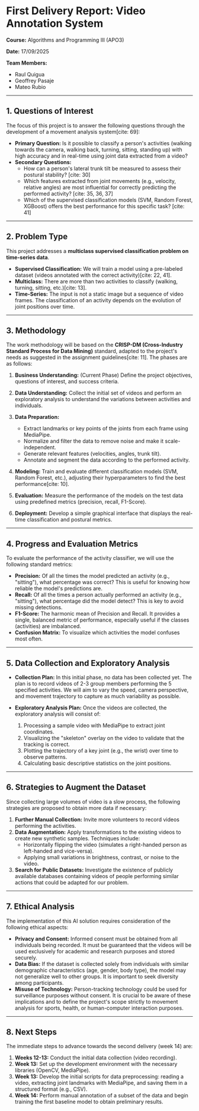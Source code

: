 # First Delivery Report: Video Annotation System


**Course:** Algorithms and Programming III (APO3)

**Date:** 17/09/2025


**Team Members:**

* Raul Quigua
* Geoffrey Pasaje
* Mateo Rubio

---
## 1. Questions of Interest

The focus of this project is to answer the following questions through the development of a movement analysis system[cite: 69]:

* **Primary Question:** Is it possible to classify a person's activities (walking towards the camera, walking back, turning, sitting, standing up) with high accuracy and in real-time using joint data extracted from a video?
* **Secondary Questions:**
    * How can a person's lateral trunk tilt be measured to assess their postural stability? [cite: 30]
    * Which features extracted from joint movements (e.g., velocity, relative angles) are most influential for correctly predicting the performed activity? [cite: 35, 36, 37]
    * Which of the supervised classification models (SVM, Random Forest, XGBoost) offers the best performance for this specific task? [cite: 41]

---
## 2. Problem Type

This project addresses a **multiclass supervised classification problem on time-series data**.

* **Supervised Classification:** We will train a model using a pre-labeled dataset (videos annotated with the correct activity)[cite: 22, 41].
* **Multiclass:** There are more than two activities to classify (walking, turning, sitting, etc.)[cite: 13].
* **Time-Series:** The input is not a static image but a sequence of video frames. The classification of an activity depends on the evolution of joint positions over time.

---
## 3. Methodology

The work methodology will be based on the **CRISP-DM (Cross-Industry Standard Process for Data Mining)** standard, adapted to the project's needs as suggested in the assignment guidelines[cite: 11]. The phases are as follows:

1.  **Business Understanding:** (Current Phase) Define the project objectives, questions of interest, and success criteria.

2.  **Data Understanding:** Collect the initial set of videos and perform an exploratory analysis to understand the variations between activities and individuals.

3.  **Data Preparation:**
    * Extract landmarks or key points of the joints from each frame using MediaPipe.
    * Normalize and filter the data to remove noise and make it scale-independent.
    * Generate relevant features (velocities, angles, trunk tilt).
    * Annotate and segment the data according to the performed activity.

4.  **Modeling:** Train and evaluate different classification models (SVM, Random Forest, etc.), adjusting their hyperparameters to find the best performance[cite: 10].
5. **Evaluation:** Measure the performance of the models on the test data using predefined metrics (precision, recall, F1-Score).
6. **Deployment:** Develop a simple graphical interface that displays the real-time classification and postural metrics.

---
## 4. Progress and Evaluation Metrics

To evaluate the performance of the activity classifier, we will use the following standard metrics:

* **Precision:** Of all the times the model predicted an activity (e.g., "sitting"), what percentage was correct? This is useful for knowing how reliable the model's predictions are.
* **Recall:** Of all the times a person actually performed an activity (e.g., "sitting"), what percentage did the model detect? This is key to avoid missing detections.
* **F1-Score:** The harmonic mean of Precision and Recall. It provides a single, balanced metric of performance, especially useful if the classes (activities) are imbalanced.
* **Confusion Matrix:** To visualize which activities the model confuses most often.

---

## 5. Data Collection and Exploratory Analysis

* **Collection Plan:** In this initial phase, no data has been collected yet. The plan is to record videos of 2-3 group members performing the 5 specified activities. We will aim to vary the speed, camera perspective, and movement trajectory to capture as much variability as possible.

* **Exploratory Analysis Plan:** Once the videos are collected, the exploratory analysis will consist of:
    1.  Processing a sample video with MediaPipe to extract joint coordinates.
    2.  Visualizing the "skeleton" overlay on the video to validate that the tracking is correct.
    3.  Plotting the trajectory of a key joint (e.g., the wrist) over time to observe patterns.
    4.  Calculating basic descriptive statistics on the joint positions.

---

## 6. Strategies to Augment the Dataset

Since collecting large volumes of video is a slow process, the following strategies are proposed to obtain more data if necessary:

1.  **Further Manual Collection:** Invite more volunteers to record videos performing the activities.
2.  **Data Augmentation:** Apply transformations to the existing videos to create new synthetic samples. Techniques include:
    * Horizontally flipping the video (simulates a right-handed person as left-handed and vice-versa).
    * Applying small variations in brightness, contrast, or noise to the video.
3.  **Search for Public Datasets:** Investigate the existence of publicly available databases containing videos of people performing similar actions that could be adapted for our problem.

---
## 7. Ethical Analysis

The implementation of this AI solution requires consideration of the following ethical aspects:

* **Privacy and Consent:** Informed consent must be obtained from all individuals being recorded. It must be guaranteed that the videos will be used exclusively for academic and research purposes and stored securely.
* **Data Bias:** If the dataset is collected solely from individuals with similar demographic characteristics (age, gender, body type), the model may not generalize well to other groups. It is important to seek diversity among participants.
* **Misuse of Technology:** Person-tracking technology could be used for surveillance purposes without consent. It is crucial to be aware of these implications and to define the project's scope strictly to movement analysis for sports, health, or human-computer interaction purposes.

---

## 8. Next Steps

The immediate steps to advance towards the second delivery (week 14) are:

1.  **Weeks 12-13:** Conduct the initial data collection (video recording).
2.  **Week 13:** Set up the development environment with the necessary libraries (OpenCV, MediaPipe).
3.  **Week 13:** Develop the initial scripts for data preprocessing: reading a video, extracting joint landmarks with MediaPipe, and saving them in a structured format (e.g., CSV).
4.  **Week 14:** Perform manual annotation of a subset of the data and begin training the first baseline model to obtain preliminary results.